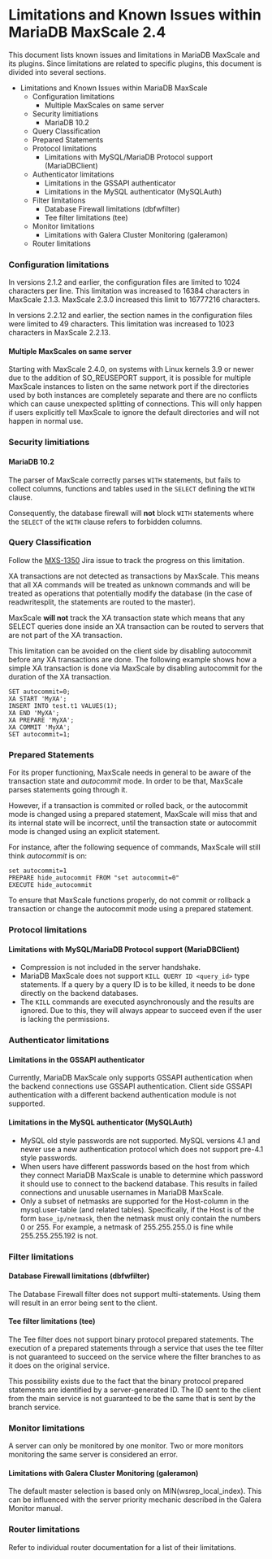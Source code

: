 # Limitations and Known Issues within MariaDB MaxScale 2.4

This document lists known issues and limitations in MariaDB MaxScale and its plugins. Since limitations are related to specific plugins, this document is divided into several sections.

* Limitations and Known Issues within MariaDB MaxScale
  * Configuration limitations
    * Multiple MaxScales on same server
  * Security limitiations
    * MariaDB 10.2
  * Query Classification
  * Prepared Statements
  * Protocol limitations
    * Limitations with MySQL/MariaDB Protocol support (MariaDBClient)
  * Authenticator limitations
    * Limitations in the GSSAPI authenticator
    * Limitations in the MySQL authenticator (MySQLAuth)
  * Filter limitations
    * Database Firewall limitations (dbfwfilter)
    * Tee filter limitations (tee)
  * Monitor limitations
    * Limitations with Galera Cluster Monitoring (galeramon)
  * Router limitations

### Configuration limitations

In versions 2.1.2 and earlier, the configuration files are limited to 1024 characters per line. This limitation was increased to 16384 characters in MaxScale 2.1.3. MaxScale 2.3.0 increased this limit to 16777216 characters.

In versions 2.2.12 and earlier, the section names in the configuration files were limited to 49 characters. This limitation was increased to 1023 characters in MaxScale 2.2.13.

#### Multiple MaxScales on same server

Starting with MaxScale 2.4.0, on systems with Linux kernels 3.9 or newer due to the addition of SO\_REUSEPORT support, it is possible for multiple MaxScale instances to listen on the same network port if the directories used by both instances are completely separate and there are no conflicts which can cause unexpected splitting of connections. This will only happen if users explicitly tell MaxScale to ignore the default directories and will not happen in normal use.

### Security limitiations

#### MariaDB 10.2

The parser of MaxScale correctly parses `WITH` statements, but fails to collect columns, functions and tables used in the `SELECT` defining the `WITH` clause.

Consequently, the database firewall will **not** block `WITH` statements where the `SELECT` of the `WITH` clause refers to forbidden columns.

### Query Classification

Follow the [MXS-1350](https://jira.mariadb.org/browse/MXS-1350) Jira issue to track the progress on this limitation.

XA transactions are not detected as transactions by MaxScale. This means that all XA commands will be treated as unknown commands and will be treated as operations that potentially modify the database (in the case of readwritesplit, the statements are routed to the master).

MaxScale **will not** track the XA transaction state which means that any SELECT queries done inside an XA transaction can be routed to servers that are not part of the XA transaction.

This limitation can be avoided on the client side by disabling autocommit before any XA transactions are done. The following example shows how a simple XA transaction is done via MaxScale by disabling autocommit for the duration of the XA transaction.

```
SET autocommit=0;
XA START 'MyXA';
INSERT INTO test.t1 VALUES(1);
XA END 'MyXA';
XA PREPARE 'MyXA';
XA COMMIT 'MyXA';
SET autocommit=1;
```

### Prepared Statements

For its proper functioning, MaxScale needs in general to be aware of the transaction state and _autocommit_ mode. In order to be that, MaxScale parses statements going through it.

However, if a transaction is commited or rolled back, or the autocommit mode is changed using a prepared statement, MaxScale will miss that and its internal state will be incorrect, until the transaction state or autocommit mode is changed using an explicit statement.

For instance, after the following sequence of commands, MaxScale will still think _autocommit_ is on:

```
set autocommit=1
PREPARE hide_autocommit FROM "set autocommit=0"
EXECUTE hide_autocommit
```

To ensure that MaxScale functions properly, do not commit or rollback a transaction or change the autocommit mode using a prepared statement.

### Protocol limitations

#### Limitations with MySQL/MariaDB Protocol support (MariaDBClient)

* Compression is not included in the server handshake.
* MariaDB MaxScale does not support `KILL QUERY ID <query_id>` type statements. If a query by a query ID is to be killed, it needs to be done directly on the backend databases.
* The `KILL` commands are executed asynchronously and the results are ignored. Due to this, they will always appear to succeed even if the user is lacking the permissions.

### Authenticator limitations

#### Limitations in the GSSAPI authenticator

Currently, MariaDB MaxScale only supports GSSAPI authentication when the backend connections use GSSAPI authentication. Client side GSSAPI authentication with a different backend authentication module is not supported.

#### Limitations in the MySQL authenticator (MySQLAuth)

* MySQL old style passwords are not supported. MySQL versions 4.1 and newer use a new authentication protocol which does not support pre-4.1 style passwords.
* When users have different passwords based on the host from which they connect MariaDB MaxScale is unable to determine which password it should use to connect to the backend database. This results in failed connections and unusable usernames in MariaDB MaxScale.
* Only a subset of netmasks are supported for the Host-column in the mysql.user-table (and related tables). Specifically, if the Host is of the form `base_ip/netmask`, then the netmask must only contain the numbers 0 or 255. For example, a netmask of 255.255.255.0 is fine while 255.255.255.192 is not.

### Filter limitations

#### Database Firewall limitations (dbfwfilter)

The Database Firewall filter does not support multi-statements. Using them will result in an error being sent to the client.

#### Tee filter limitations (tee)

The Tee filter does not support binary protocol prepared statements. The execution of a prepared statements through a service that uses the tee filter is not guaranteed to succeed on the service where the filter branches to as it does on the original service.

This possibility exists due to the fact that the binary protocol prepared statements are identified by a server-generated ID. The ID sent to the client from the main service is not guaranteed to be the same that is sent by the branch service.

### Monitor limitations

A server can only be monitored by one monitor. Two or more monitors monitoring the same server is considered an error.

#### Limitations with Galera Cluster Monitoring (galeramon)

The default master selection is based only on MIN(wsrep\_local\_index). This can be influenced with the server priority mechanic described in the Galera Monitor manual.

### Router limitations

Refer to individual router documentation for a list of their limitations.
